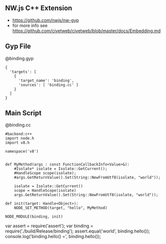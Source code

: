 NW.js C++ Extension
-------------
* https://github.com/nwjs/nw-gyp
* for more info see https://github.com/civetweb/civetweb/blob/master/docs/Embedding.md

Gyp File
----------
@binding.gyp
```gyp
{
  'targets': [
    {
      'target_name': 'binding',
      'sources': [ 'binding.cc' ]
    }
  ]
}
```

Main Script
-------------

@binding.cc
```rusthon
#backend:c++
import node.h
import v8.h

namespace('v8')


def MyMethod(args : const FunctionCallbackInfo<Value>&):
	#Isolate* isolate = Isolate::GetCurrent();
	#HandleScope scope(isolate);
	#args.GetReturnValue().Set(String::NewFromUtf8(isolate, "world"));

	isolate = Isolate::GetCurrent()
	scope = HandleScope(isolate)
	args.GetReturnValue().Set(String::NewFromUtf8(isolate, "world"));

def init(target: Handle<Object>):
	NODE_SET_METHOD(target, "hello", MyMethod)

NODE_MODULE(binding, init)

```


var assert = require('assert');
var binding = require('./build/Release/binding');
assert.equal('world', binding.hello());
console.log('binding.hello() =', binding.hello());